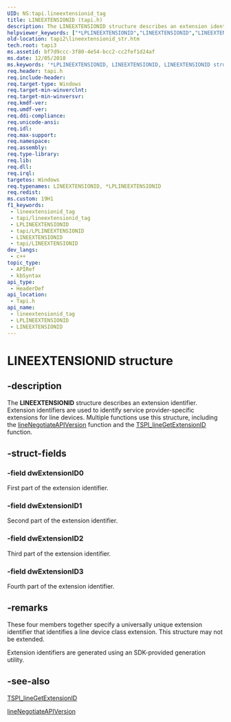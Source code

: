 ```yaml
---
UID: NS:tapi.lineextensionid_tag
title: LINEEXTENSIONID (tapi.h)
description: The LINEEXTENSIONID structure describes an extension identifier.
helpviewer_keywords: ["*LPLINEEXTENSIONID","LINEEXTENSIONID","LINEEXTENSIONID structure [TAPI 2.2]","LPLINEEXTENSIONID","LPLINEEXTENSIONID structure pointer [TAPI 2.2]","_tapi2_lineextensionid_str","tapi/LINEEXTENSIONID","tapi/LPLINEEXTENSIONID","tapi2.lineextensionid_str"]
old-location: tapi2\lineextensionid_str.htm
tech.root: tapi3
ms.assetid: bf7d9ccc-3f80-4e54-bcc2-cc2fef1d24af
ms.date: 12/05/2018
ms.keywords: '*LPLINEEXTENSIONID, LINEEXTENSIONID, LINEEXTENSIONID structure [TAPI 2.2], LPLINEEXTENSIONID, LPLINEEXTENSIONID structure pointer [TAPI 2.2], _tapi2_lineextensionid_str, tapi/LINEEXTENSIONID, tapi/LPLINEEXTENSIONID, tapi2.lineextensionid_str'
req.header: tapi.h
req.include-header: 
req.target-type: Windows
req.target-min-winverclnt: 
req.target-min-winversvr: 
req.kmdf-ver: 
req.umdf-ver: 
req.ddi-compliance: 
req.unicode-ansi: 
req.idl: 
req.max-support: 
req.namespace: 
req.assembly: 
req.type-library: 
req.lib: 
req.dll: 
req.irql: 
targetos: Windows
req.typenames: LINEEXTENSIONID, *LPLINEEXTENSIONID
req.redist: 
ms.custom: 19H1
f1_keywords:
 - lineextensionid_tag
 - tapi/lineextensionid_tag
 - LPLINEEXTENSIONID
 - tapi/LPLINEEXTENSIONID
 - LINEEXTENSIONID
 - tapi/LINEEXTENSIONID
dev_langs:
 - c++
topic_type:
 - APIRef
 - kbSyntax
api_type:
 - HeaderDef
api_location:
 - Tapi.h
api_name:
 - lineextensionid_tag
 - LPLINEEXTENSIONID
 - LINEEXTENSIONID
---
```


# LINEEXTENSIONID structure


## -description

The 
<b>LINEEXTENSIONID</b> structure describes an extension identifier. Extension identifiers are used to identify service provider-specific extensions for line devices. Multiple functions use this structure, including the 
<a href="/windows/desktop/api/tapi/nf-tapi-linenegotiateapiversion">lineNegotiateAPIVersion</a> function and the 
<a href="/windows/desktop/api/tspi/nf-tspi-tspi_linegetextensionid">TSPI_lineGetExtensionID</a> function.

## -struct-fields

### -field dwExtensionID0

First part of the extension identifier.

### -field dwExtensionID1

Second part of the extension identifier.

### -field dwExtensionID2

Third part of the extension identifier.

### -field dwExtensionID3

Fourth part of the extension identifier.

## -remarks

These four members together specify a universally unique extension identifier that identifies a line device class extension. This structure may not be extended.

Extension identifiers are generated using an SDK-provided generation utility.

## -see-also

<a href="/windows/desktop/api/tspi/nf-tspi-tspi_linegetextensionid">TSPI_lineGetExtensionID</a>



<a href="/windows/desktop/api/tapi/nf-tapi-linenegotiateapiversion">lineNegotiateAPIVersion</a>


